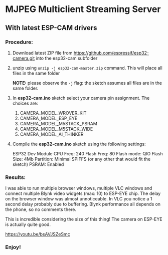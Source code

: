 # MJPEG Multiclient Streaming Server 

## With latest ESP-CAM drivers

### Procedure:

1. Download latest ZIP file from https://github.com/espressif/esp32-camera.git into the esp32-cam subfolder

2. unzip using `unzip -j esp32-cam-master.zip` command. This will place all files in the same folder

    **NOTE:** please observe the `-j` flag: the sketch assumes all files are in the same folder. 

3. In **esp32-cam.ino** sketch select your camera pin assignment. The choices are:

   1. CAMERA_MODEL_WROVER_KIT
   2. CAMERA_MODEL_ESP_EYE
   3. CAMERA_MODEL_M5STACK_PSRAM
   4. CAMERA_MODEL_M5STACK_WIDE
   5. CAMERA_MODEL_AI_THINKER

4. Compile the **esp32-cam.ino** sketch using the following settings:

      ESP32 Dev Module
      CPU Freq: 240
      Flash Freq: 80
      Flash mode: QIO
      Flash Size: 4Mb
      Partition: Minimal SPIFFS (or any other that would fit the sketch)
      PSRAM: Enabled

### Results:

I was able to run multiple browser windows, multiple VLC windows and connect multiple Blynk video widgets (max: 10) to ESP-EYE chip. The delay on the browser window was almost unnoticeable. In VLC you notice a 1 second delay probably due to buffering. Blynk performance all depends on the phone, so no comments there. 

This is incredible considering the size of this thing! The camera on ESP-EYE is actually quite good. 

https://youtu.be/bsAVJSZeSmc

### Enjoy!
